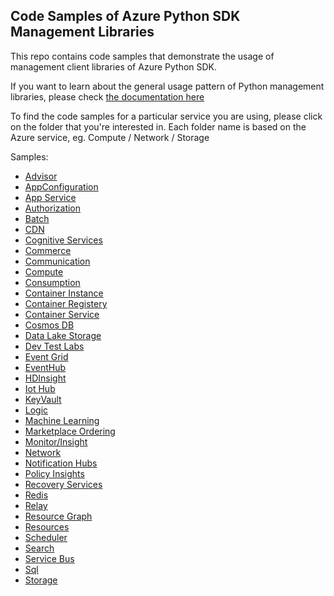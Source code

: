 ## Code Samples of Azure Python SDK Management Libraries 

This repo contains code samples that demonstrate the usage of management client libraries of Azure Python SDK.

If you want to learn about the general usage pattern of Python management libraries, please check [the documentation here](https://aka.ms/azsdk/python/mgmt)

To find the code samples for a particular service you are using, please click on the folder that you're interested in. Each folder name is based on the Azure service, eg. Compute / Network / Storage

Samples:
- [Advisor](https://github.com/Azure-Samples/azure-samples-python-management/tree/master/samples/advisor)
- [AppConfiguration](https://github.com/Azure-Samples/azure-samples-python-management/tree/master/samples/appconfiguration)
- [App Service](https://github.com/Azure-Samples/azure-samples-python-management/tree/master/samples/appservice)
- [Authorization](https://github.com/Azure-Samples/azure-samples-python-management/tree/master/samples/authorization)
- [Batch](https://github.com/Azure-Samples/azure-samples-python-management/tree/master/samples/batch)
- [CDN](https://github.com/Azure-Samples/azure-samples-python-management/tree/master/samples/cdn)
- [Cognitive Services](https://github.com/Azure-Samples/azure-samples-python-management/tree/master/samples/cognitiveservices)
- [Commerce](https://github.com/Azure-Samples/azure-samples-python-management/tree/master/samples/commerce)
- [Communication](https://github.com/Azure-Samples/azure-samples-python-management/tree/master/samples/communication)
- [Compute](https://github.com/Azure-Samples/azure-samples-python-management/tree/master/samples/compute)
- [Consumption](https://github.com/Azure-Samples/azure-samples-python-management/tree/master/samples/consumption)
- [Container Instance](https://github.com/Azure-Samples/azure-samples-python-management/tree/master/samples/containerinstance)
- [Container Registery](https://github.com/Azure-Samples/azure-samples-python-management/tree/master/samples/containerregistry)
- [Container Service](https://github.com/Azure-Samples/azure-samples-python-management/tree/master/samples/containerservice)
- [Cosmos DB](https://github.com/Azure-Samples/azure-samples-python-management/tree/master/samples/cosmosdb)
- [Data Lake Storage](https://github.com/Azure-Samples/azure-samples-python-management/tree/master/samples/datalakestore)
- [Dev Test Labs](https://github.com/Azure-Samples/azure-samples-python-management/tree/master/samples/devtestlabs)
- [Event Grid](https://github.com/Azure-Samples/azure-samples-python-management/tree/master/samples/eventgrid)
- [EventHub](https://github.com/Azure-Samples/azure-samples-python-management/tree/master/samples/eventhub)
- [HDInsight](https://github.com/Azure-Samples/azure-samples-python-management/tree/master/samples/hdinsight)
- [Iot Hub](https://github.com/Azure-Samples/azure-samples-python-management/tree/master/samples/iothub)
- [KeyVault](https://github.com/Azure-Samples/azure-samples-python-management/tree/master/samples/keyvault)
- [Logic](https://github.com/Azure-Samples/azure-samples-python-management/tree/master/samples/logic)
- [Machine Learning](https://github.com/Azure-Samples/azure-samples-python-management/tree/master/samples/machinelearningservices)
- [Marketplace Ordering](https://github.com/Azure-Samples/azure-samples-python-management/tree/master/samples/marketplaceordering)
- [Monitor/Insight](https://github.com/Azure-Samples/azure-samples-python-management/tree/master/samples/monitor)
- [Network](https://github.com/Azure-Samples/azure-samples-python-management/tree/master/samples/network)
- [Notification Hubs](https://github.com/Azure-Samples/azure-samples-python-management/tree/master/samples/notificationhubs)
- [Policy Insights](https://github.com/Azure-Samples/azure-samples-python-management/tree/master/samples/policyinsights)
- [Recovery Services](https://github.com/Azure-Samples/azure-samples-python-management/tree/master/samples/recoveryservices)
- [Redis](https://github.com/Azure-Samples/azure-samples-python-management/tree/master/samples/redis)
- [Relay](https://github.com/Azure-Samples/azure-samples-python-management/tree/master/samples/relay)
- [Resource Graph](https://github.com/Azure-Samples/azure-samples-python-management/tree/master/samples/resourcegraph)
- [Resources](https://github.com/Azure-Samples/azure-samples-python-management/tree/master/samples/resources)
- [Scheduler](https://github.com/Azure-Samples/azure-samples-python-management/tree/master/samples/scheduler)
- [Search](https://github.com/Azure-Samples/azure-samples-python-management/tree/master/samples/search)
- [Service Bus](https://github.com/Azure-Samples/azure-samples-python-management/tree/master/samples/servicebus)
- [Sql](https://github.com/Azure-Samples/azure-samples-python-management/tree/master/samples/sql)
- [Storage](https://github.com/Azure-Samples/azure-samples-python-management/tree/master/samples/storage)
